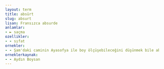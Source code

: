 ```yaml
---
layout: term
title: absürt
slug: absurt
lisan: Fransızca absurde
anlamlar:
- ► saçma
ozellikler:
- - sıfat
ornekler:
- - Şam'daki caminin Ayasofya ile boy ölçüşebileceğini düşünmek bile absürt olur.
orneklerkaynak:
- - Aydın Boysan
---
```

